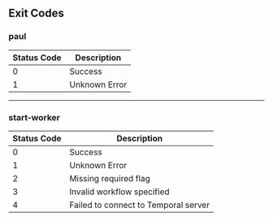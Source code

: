 ## Exit Codes

### paul
| Status Code | Description                          |
|-------------|--------------------------------------|
| 0           | Success                              |
| 1           | Unknown Error                        |
---

### start-worker
| Status Code | Description                          |
|-------------|--------------------------------------|
| 0           | Success                              |
| 1           | Unknown Error                        |
| 2           | Missing required flag                |
| 3           | Invalid workflow specified           |
| 4           | Failed to connect to Temporal server |